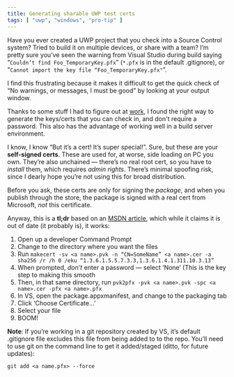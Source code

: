 ```yaml
---
title: Generating sharable UWP test certs
tags: [ "uwp", "windows", "pro-tip" ]
---
```

Have you ever created a UWP project that you check into a Source Control system?
Tried to build it on multiple devices, or share with a team? I’m pretty sure
you’ve seen the warning from Visual Studio during build saying “`Couldn’t find
Foo_TemporaryKey.pfx`” (`*.pfx` is in the default .gitignore), or "`Cannot
import the key file “Foo_TemporaryKey.pfx"`”.

I find this frustrating because it makes it difficult to get the quick check of
“No warnings, or messages, I must be good” by looking at your output window.

Thanks to some stuff I had to figure out at [work](https://www.microsoft.com), I
found the right way to generate the keys/certs that you can check in, and don't
require a password. This also has the advantage of working well in a build
server environment.

I know, I know “But it’s a cert! It’s super special!”. Sure, but these are your
**self-signed certs**. These are used for, at worse, side loading on PC you own.
They’re also unchained — there’s no real root cert, so you have to _install_
them, which requires _admin rights_. There’s minimal spoofing risk, since I
dearly hope you’re not using this for broad distribution.

Before you ask, these certs are only for signing the _package_, and when you
publish through the store, the package is signed with a real cert from
Microsoft, _not_ this certificate.

Anyway, this is a **tl;dr** based on an [MSDN
article](https://docs.microsoft.com/en-us/windows/win32/appxpkg/how-to-create-a-package-signing-certificate), which while it claims it is out of
date (it probably is), it works:  
1. Open up a developer Command Prompt
2. Change to the directory where you want the files
3. Run `makecert -sv <a name>.pvk -n “CN=SomeName” <a name>.cer -a sha256 /r
   /h 0 /eku “1.3.6.1.5.5.7.3.3,1.3.6.1.4.1.311.10.3.13”`
4. When prompted, _don’t_ enter a password — select ‘None’ (This is the key step
   to making this smooth
5. Then, in that same directory, run `pvk2pfx -pvk <a name>.pvk -spc
   <a name>.cer -pfx <a name>.pfx`
6. In VS, open the package.appxmanifest, and change to the packaging tab
7. Click ‘Choose Certificate…’
8. Select your file
9. BOOM!

**Note**: If you’re working in a git repository created by VS, it’s default
.gitignore file excludes this file from being added to to the repo. You’ll need
to use git on the command line to get it added/staged (ditto, for future
updates):  
```
git add <a name.pfx> --force
```